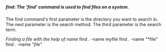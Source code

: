 ##### find: The 'find' command is used to find files on a system.

The find command's first parameter is the directory you want to search in.
The next parameter is the search method.
The third parameter is the search term.

_Finding a file with the help of name_
  find . -name myfile
  find . -name "*file"
  find . -name "*file*"
